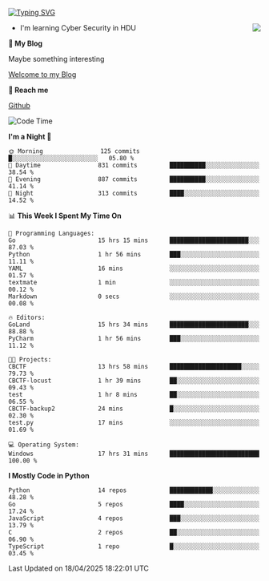 [![Typing SVG](https://readme-typing-svg.herokuapp.com?font=Fira+Code&pause=1000&random=false&width=450&height=60&lines=Hello+%F0%9F%91%8B%F0%9F%8F%BB;I'm+JBNRZ)](https://git.io/typing-svg)

<a href="#">
  <img align="right" src="https://github-readme-stats.vercel.app/api?username=JBNRZ&show_icons=true&bg_color=15,f2f7fd,E0EAFC" />
</a>

- I'm learning Cyber Security in HDU

 **🌱 My Blog**

Maybe something interesting

[Welcome to my Blog](https://jbnrz.com.cn/)

 **💬 Reach me** 

[Github](https://github.com/JBNRZ)


<!--START_SECTION:waka-->
![Code Time](http://img.shields.io/badge/Code%20Time-1%2C149%20hrs%2045%20mins-blue)

**I'm a Night 🦉** 

```text
🌞 Morning                125 commits         █░░░░░░░░░░░░░░░░░░░░░░░░   05.80 % 
🌆 Daytime                831 commits         ██████████░░░░░░░░░░░░░░░   38.54 % 
🌃 Evening                887 commits         ██████████░░░░░░░░░░░░░░░   41.14 % 
🌙 Night                  313 commits         ████░░░░░░░░░░░░░░░░░░░░░   14.52 % 
```


📊 **This Week I Spent My Time On** 

```text
💬 Programming Languages: 
Go                       15 hrs 15 mins      ██████████████████████░░░   87.03 % 
Python                   1 hr 56 mins        ███░░░░░░░░░░░░░░░░░░░░░░   11.11 % 
YAML                     16 mins             ░░░░░░░░░░░░░░░░░░░░░░░░░   01.57 % 
textmate                 1 min               ░░░░░░░░░░░░░░░░░░░░░░░░░   00.12 % 
Markdown                 0 secs              ░░░░░░░░░░░░░░░░░░░░░░░░░   00.08 % 

🔥 Editors: 
GoLand                   15 hrs 34 mins      ██████████████████████░░░   88.88 % 
PyCharm                  1 hr 56 mins        ███░░░░░░░░░░░░░░░░░░░░░░   11.12 % 

🐱‍💻 Projects: 
CBCTF                    13 hrs 58 mins      ████████████████████░░░░░   79.73 % 
CBCTF-locust             1 hr 39 mins        ██░░░░░░░░░░░░░░░░░░░░░░░   09.43 % 
test                     1 hr 8 mins         ██░░░░░░░░░░░░░░░░░░░░░░░   06.55 % 
CBCTF-backup2            24 mins             █░░░░░░░░░░░░░░░░░░░░░░░░   02.30 % 
test.py                  17 mins             ░░░░░░░░░░░░░░░░░░░░░░░░░   01.69 % 

💻 Operating System: 
Windows                  17 hrs 31 mins      █████████████████████████   100.00 % 
```

**I Mostly Code in Python** 

```text
Python                   14 repos            ████████████░░░░░░░░░░░░░   48.28 % 
Go                       5 repos             ████░░░░░░░░░░░░░░░░░░░░░   17.24 % 
JavaScript               4 repos             ███░░░░░░░░░░░░░░░░░░░░░░   13.79 % 
C                        2 repos             ██░░░░░░░░░░░░░░░░░░░░░░░   06.90 % 
TypeScript               1 repo              █░░░░░░░░░░░░░░░░░░░░░░░░   03.45 % 
```




 Last Updated on 18/04/2025 18:22:01 UTC
<!--END_SECTION:waka-->
